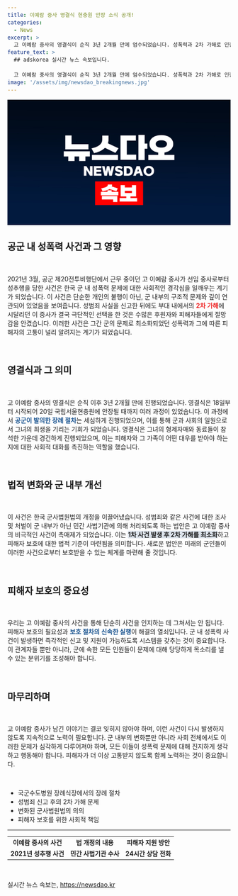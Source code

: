 ```yaml
---
title: 이예람 중사 영결식 현충원 안장 소식 공개!
categories:
  - News
excerpt: >
  고 이예람 중사의 영결식이 순직 3년 2개월 만에 엄수되었습니다. 성폭력과 2차 가해로 인한 비극적 사건은 군사법원법 개정으로 이어지며 군의 성범죄 수사의 중요성을 일깨웠습니다.
feature_text: >
  ## adskorea 실시간 뉴스 속보입니다.

  고 이예람 중사의 영결식이 순직 3년 2개월 만에 엄수되었습니다. 성폭력과 2차 가해로 인한 비극적 사건은 군사법원법 개정으로 이어지며 군의 성범죄 수사의 중요성을 일깨웠습니다.
image: '/assets/img/newsdao_breakingnews.jpg'
---
```


<p><img src="/assets/img/newsdao_breakingnews.jpg" alt="adskorea 속보" /></p>

<h2 data-ke-size="size26">공군 내 성폭력 사건과 그 영향</h2>

<p data-ke-size="size16">&nbsp;</p>

<p data-ke-size="size16">2021년 3월, 공군 제20전투비행단에서 근무 중이던 고 이예람 중사가 선임 중사로부터 성추행을 당한 사건은 한국 군 내 성폭력 문제에 대한 사회적인 경각심을 일깨우는 계기가 되었습니다. 이 사건은 단순한 개인의 불행이 아닌, 군 내부의 구조적 문제와 깊이 연관되어 있었음을 보여줍니다. 성범죄 사실을 신고한 뒤에도 부대 내에서의 <b><span style="color: #ee2323;">2차 가해</span></b>에 시달리던 이 중사가 결국 극단적인 선택을 한 것은 수많은 후원자와 피해자들에게 절망감을 안겼습니다. 이러한 사건은 그간 군의 문제로 최소화되었던 성폭력과 그에 따른 피해자의 고통이 널리 알려지는 계기가 되었습니다.</p>

<p data-ke-size="size16">&nbsp;</p>

<h2 data-ke-size="size26">영결식과 그 의미</h2>

<p data-ke-size="size16">&nbsp;</p>

<p data-ke-size="size16">고 이예람 중사의 영결식은 순직 이후 3년 2개월 만에 진행되었습니다. 영결식은 18일부터 시작되어 20일 국립서울현충원에 안장될 때까지 여러 과정이 있었습니다. 이 과정에서 <b><span style="color: #1a5490;">공군이 발의한 장례 절차</span></b>는 세심하게 진행되었으며, 이를 통해 군과 사회의 일원으로서 그녀의 희생을 기리는 기회가 되었습니다. 영결식은 그녀의 형제자매와 동료들이 참석한 가운데 경건하게 진행되었으며, 이는 피해자와 그 가족이 어떤 대우를 받아야 하는지에 대한 사회적 대화를 촉진하는 역할을 했습니다.</p>

<p data-ke-size="size16">&nbsp;</p>

<h2 data-ke-size="size26">법적 변화와 군 내부 개선</h2>

<p data-ke-size="size16">&nbsp;</p>

<p data-ke-size="size16">이 사건은 한국 군사법원법의 개정을 이끌어냈습니다. 성범죄와 같은 사건에 대한 조사 및 처벌이 군 내부가 아닌 민간 사법기관에 의해 처리되도록 하는 법안은 고 이예람 중사의 비극적인 사건이 촉매제가 되었습니다. 이는 <b><span style="background-color: #21538527;">1차 사건 발생 후 2차 가해를 최소화</span></b>하고 피해자 보호에 대한 법적 기준이 마련됨을 의미합니다. 새로운 법안은 미래의 군인들이 이러한 사건으로부터 보호받을 수 있는 체계를 마련해 줄 것입니다.</p>

<p data-ke-size="size16">&nbsp;</p>

<h2 data-ke-size="size26">피해자 보호의 중요성</h2>

<p data-ke-size="size16">&nbsp;</p>

<p data-ke-size="size16">우리는 고 이예람 중사의 사건을 통해 단순히 사건을 인지하는 데 그쳐서는 안 됩니다. 피해자 보호의 필요성과 <b><span style="color: #1a5490;">보호 절차의 신속한 실행</span></b>이 해결의 열쇠입니다. 군 내 성폭력 사건이 발생하면 즉각적인 신고 및 지원이 가능하도록 시스템을 갖추는 것이 중요합니다. 이 관계자들 뿐만 아니라, 군에 속한 모든 인원들이 문제에 대해 당당하게 목소리를 낼 수 있는 분위기를 조성해야 합니다.</p>

<p data-ke-size="size16">&nbsp;</p>

<h2 data-ke-size="size26">마무리하며</h2>

<p data-ke-size="size16">&nbsp;</p>

<p data-ke-size="size16">고 이예람 중사가 남긴 이야기는 결코 잊히지 않아야 하며, 이런 사건이 다시 발생하지 않도록 지속적으로 노력이 필요합니다. 군 내부의 변화뿐만 아니라 사회 전체에서도 이러한 문제가 심각하게 다루어져야 하며, 모든 이들이 성폭력 문제에 대해 진지하게 생각하고 행동해야 합니다. 피해자가 더 이상 고통받지 않도록 함께 노력하는 것이 중요합니다.</p>

<p data-ke-size="size16">&nbsp;</p>

<ul>
  <li>국군수도병원 장례식장에서의 장례 절차</li>
  <li>성범죄 신고 후의 2차 가해 문제</li>
  <li>변화된 군사법원법의 의의</li>
  <li>피해자 보호를 위한 사회적 책임</li>
</ul>

<hr>

<table>
  <tr>
    <td style="text-align: center; height: 17px;"><b>이예람 중사의 사건</b></td>
    <td style="text-align: center; height: 17px;"><b>법 개정의 내용</b></td>
    <td style="text-align: center; height: 17px;"><b>피해자 지원 방안</b></td>
  </tr>
  <tr>
    <td style="text-align: center; height: 17px;"><b>2021년 성추행 사건</b></td>
    <td style="text-align: center; height: 17px;"><b>민간 사법기관 수사</b></td>
    <td style="text-align: center; height: 17px;"><b>24시간 상담 전화</b></td>
  </tr>
</table>

<p data-ke-size="size16">&nbsp;</p>
실시간 뉴스 속보는, <a href="https://newsdao.kr" rel="dofollow">https://newsdao.kr</a>


